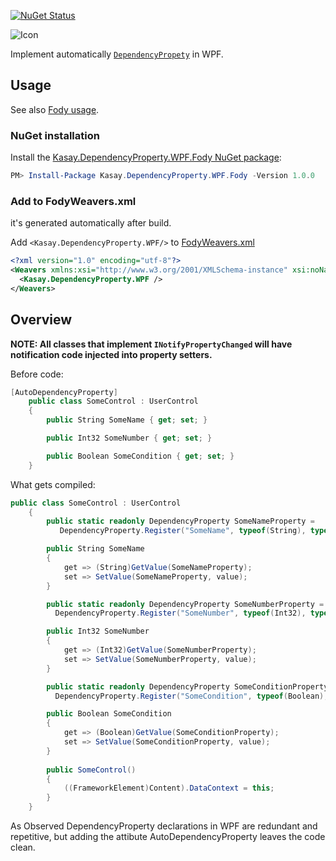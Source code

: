 [![NuGet Status](http://img.shields.io/nuget/v/PropertyChanged.Fody.svg?style=flat&max-age=86400)](https://www.nuget.org/packages/Kasay.DependencyProperty.WPF.Fody/)

![Icon](https://raw.githubusercontent.com/robinzevallos/Kasay.DependencyProperty.WPF.Fody/master/kasay_icon.png)
      
Implement automatically [`DependencyPropety`](https://docs.microsoft.com/en-us/dotnet/framework/wpf/advanced/how-to-implement-a-dependency-property) in WPF.

## Usage

See also [Fody usage](https://github.com/Fody/Fody#usage).

### NuGet installation

Install the [Kasay.DependencyProperty.WPF.Fody NuGet package](https://www.nuget.org/packages/Kasay.DependencyProperty.WPF.Fody/):

```powershell
PM> Install-Package Kasay.DependencyProperty.WPF.Fody -Version 1.0.0	
```
### Add to FodyWeavers.xml
it's generated automatically after build.

Add `<Kasay.DependencyProperty.WPF/>` to [FodyWeavers.xml](https://github.com/Fody/Fody#add-fodyweaversxml)

```xml
<?xml version="1.0" encoding="utf-8"?>
<Weavers xmlns:xsi="http://www.w3.org/2001/XMLSchema-instance" xsi:noNamespaceSchemaLocation="FodyWeavers.xsd">
  <Kasay.DependencyProperty.WPF />
</Weavers>
```

## Overview

**NOTE: All classes that implement `INotifyPropertyChanged` will have notification code injected into property setters.**

Before code:

```csharp
[AutoDependencyProperty]
    public class SomeControl : UserControl
    {
        public String SomeName { get; set; }

        public Int32 SomeNumber { get; set; }

        public Boolean SomeCondition { get; set; }
    }
```

What gets compiled:

```csharp
public class SomeControl : UserControl
    {
        public static readonly DependencyProperty SomeNameProperty =
           DependencyProperty.Register("SomeName", typeof(String), typeof(ExpectedControl));

        public String SomeName
        {
            get => (String)GetValue(SomeNameProperty);
            set => SetValue(SomeNameProperty, value);
        }

        public static readonly DependencyProperty SomeNumberProperty =
          DependencyProperty.Register("SomeNumber", typeof(Int32), typeof(ExpectedControl));

        public Int32 SomeNumber
        {
            get => (Int32)GetValue(SomeNumberProperty);
            set => SetValue(SomeNumberProperty, value);
        }

        public static readonly DependencyProperty SomeConditionProperty =
          DependencyProperty.Register("SomeCondition", typeof(Boolean), typeof(ExpectedControl));

        public Boolean SomeCondition
        {
            get => (Boolean)GetValue(SomeConditionProperty);
            set => SetValue(SomeConditionProperty, value);
        }
        
        public SomeControl()
        {
            ((FrameworkElement)Content).DataContext = this;
        }
    }
```
As Observed DependencyProperty declarations in WPF are redundant and repetitive, but adding the attibute AutoDependencyProperty leaves the code clean.
